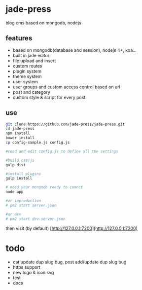 # jade-press
blog cms based on mongodb, nodejs

## features

- based on mongodb(database and session), nodejs 4+, koa...
- built in jade editor
- file upload and insert
- custom routes
- plugin system
- theme system
- user system
- user groups and custom access control based on url
- post and category
- custom style & script for every post

## use
```bash
git clone https://github.com/jade-press/jade-press.git
cd jade-press
npm install
bower install
cp config-sample.js config.js

#read and edit config.js to define all the settings 

#build css/js
gulp dist

#install plugins
gulp install

# need your mongodb ready to connct
node app

#or inproduction
# pm2 start server.json

#or dev
# pm2 start dev-server.json

```

then visit (by default) [http://127.0.0.1:7200](http://127.0.0.1:7200)

# todo
- cat update dup slug bug, post add/update dup slug bug
- https support
- new logo & icon svg
- test
- docs


